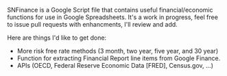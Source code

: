 SNFinance is a Google Script file that contains useful financial/economic functions for use in Google Spreadsheets.  It's a work in progress, feel free to issue pull requests with enhancments, I'll review and add.

Here are things I'd like to get done:
* More risk free rate methods (3 month, two year, five year, and 30 year)
* Function for extracting Financial Report line items from Google Finance.
* APIs (OECD, Federal Reserve Economic Data [FRED], Census.gov, ...)